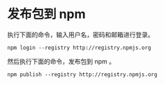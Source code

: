 # 发布包到 npm

执行下面的命令，输入用户名，密码和邮箱进行登录。

```
npm login --registry http://registry.npmjs.org
```

然后执行下面的命令，发布包到 npm 。

```
npm publish --registry http://registry.npmjs.org
```


